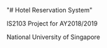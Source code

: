 "# Hotel Reservation System" 

  IS2103 Project for AY2018/2019
  
  National University of Singapore
